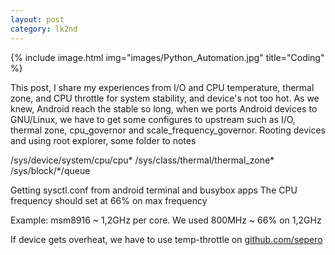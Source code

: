 ```yaml
---
layout: post
category: lk2nd
---
```


{% include image.html
            img="images/Python_Automation.jpg"
            title="Coding" %}

This post, I share my experiences from I/O and CPU temperature, thermal zone, and CPU throttle for system stability, and device's not too hot.
As we knew, Android reach the stable so long, when we ports Android devices to GNU/Linux, we have to get some configures to upstream such as I/O, thermal zone, cpu_governor and scale_frequency_governor.
Rooting devices and using root explorer, some folder to notes

/sys/device/system/cpu/cpu*
/sys/class/thermal/thermal_zone*
/sys/block/*/queue

Getting sysctl.conf from android terminal and busybox apps
The CPU frequency should set at 66% on max frequency

Example: msm8916 ~ 1,2GHz per core.
We used 800MHz ~ 66% on 1,2GHz

If device gets overheat, we have to use temp-throttle on [github.com/sepero]

[github.com/sepero]: https://github.com/Sepero/temp-throttle
